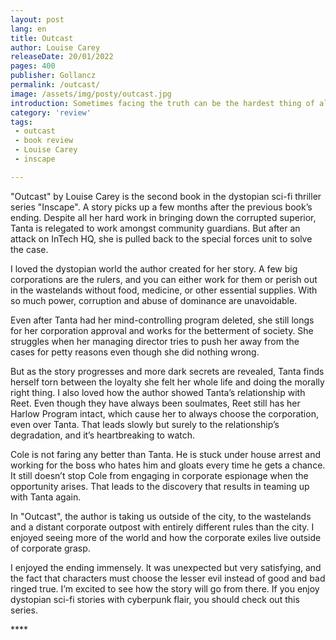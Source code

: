 ```yaml
---
layout: post
lang: en
title: Outcast
author: Louise Carey
releaseDate: 20/01/2022
pages: 400
publisher: Gollancz
permalink: /outcast/
image: /assets/img/posty/outcast.jpg
introduction: Sometimes facing the truth can be the hardest thing of all.
category: 'review'
tags:
 - outcast
 - book review
 - Louise Carey
 - inscape

---
```


  "Outcast" by Louise Carey is the second book in the dystopian sci-fi thriller series "Inscape". A story picks up a few months after the previous book’s ending. Despite all her hard work in bringing down the corrupted superior, Tanta is relegated to work amongst community guardians. But after an attack on InTech HQ, she is pulled back to the special forces unit to solve the case.

  I loved the dystopian world the author created for her story. A few big corporations are the rulers, and you can either work for them or perish out in the wastelands without food, medicine, or other essential supplies. With so much power, corruption and abuse of dominance are unavoidable.

  Even after Tanta had her mind-controlling program deleted, she still longs for her corporation approval and works for the betterment of society. She struggles when her managing director tries to push her away from the cases for petty reasons even though she did nothing wrong.

  But as the story progresses and more dark secrets are revealed, Tanta finds herself torn between the loyalty she felt her whole life and doing the morally right thing. I also loved how the author showed Tanta’s relationship with Reet. Even though they have always been soulmates, Reet still has her Harlow Program intact, which cause her to always choose the corporation, even over Tanta. That leads slowly but surely to the relationship’s degradation, and it’s heartbreaking to watch.

  Cole is not faring any better than Tanta. He is stuck under house arrest and working for the boss who hates him and gloats every time he gets a chance. It still doesn’t stop Cole from engaging in corporate espionage when the opportunity arises. That leads to the discovery that results in teaming up with Tanta again.

  In "Outcast", the author is taking us outside of the city, to the wastelands and a distant corporate outpost with entirely different rules than the city. I enjoyed seeing more of the world and how the corporate exiles live outside of corporate grasp.

  I enjoyed the ending immensely. It was unexpected but very satisfying, and the fact that characters must choose the lesser evil instead of good and bad ringed true. I’m excited to see how the story will go from there. If you enjoy dystopian sci-fi stories with cyberpunk flair, you should check out this series.

  \*\*\*\*
